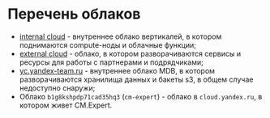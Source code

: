 # Перечень облаков

* [internal cloud](https://console.cloud.yandex.ru/federations/ajeplvp3k1e4186dhehe) - внутреннее облако вертикалей, в котором поднимаются compute-ноды и облачные функции;
* [external cloud](https://console.cloud.yandex.ru/federations/aje3327ntjks39nh4rja) - облако, в котором разворачиваются сервисы и ресурсы для работы с партнерами и подрядчиками;
* [yc.yandex-team.ru](https://yc.yandex-team.ru/) - внутреннее облако MDB, в котором разворачиваются хранилища данных и бакеты s3, в общем случае недоступно снаружи;
* Облако `b1g8kshpdp71cad35hq3` (`cm-expert`) - облако в `cloud.yandex.ru`, в котором живет CM.Expert.
